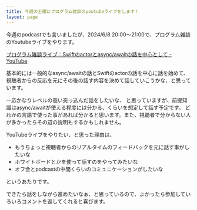 ```yaml
---
title: 今週の土曜にプログラム雑談のyoutubeライブをします！
layout: page
---
```

今週のpodcastでも言いましたが、2024/6/8 20:00〜21:00で、プログラム雑談のYoutubeライブをやります。

[プログラム雑談ライブ：Swiftのactorとasync/awaitの話を中心として - YouTube](https://www.youtube.com/watch?v=7eVsO31L3Bc)

基本的には一般的なasync/awaitの話とSwiftのactorの話を中心に話を始めて、
視聴者からの反応を元にその後の話す内容を決めて話していこうかな、と思っています。

一応かなりレベルの高い突っ込んだ話をしたいな、
と思っていますが、前提知識はasync/awaitが使える程度には分かる、くらいを想定して話す予定です。
どれかの言語で使った事があれば分かると思います。また、視聴者で分からない人が多かったらその辺の説明もするかもしれません。

YouTubeライブをやりたい、と思った理由は、

- もうちょっと視聴者からのリアルタイムのフィードバックを元に話す事がしたいな
- ホワイトボードとかを使って話すのをやってみたいな
- オフ会とpodcastの中間くらいのコミュニケーションがしたいな

というあたりです。

できたら話をしながら進めたいなぁ、と思っているので、よかったら参加していろいろコメントを返してくれると喜びます。
